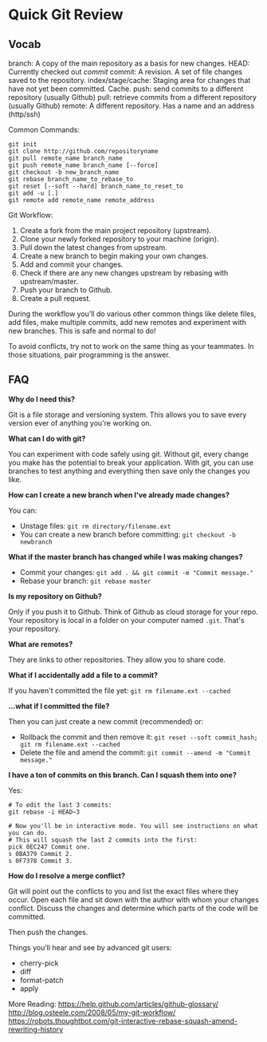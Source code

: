 # Quick Git Review

## Vocab
branch: A copy of the main repository as a basis for new changes.
HEAD: Currently checked out *commit*
commit: A revision. A set of file changes saved to the repository.
index/stage/cache: Staging area for changes that have not yet been committed. Cache.
push: send commits to a different repository (usually Github)
pull: retrieve commits from a different repository (usually Github)
remote: A different repository. Has a name and an address (http/ssh)

Common Commands:
```
git init
git clone http://github.com/repositoryname
git pull remote_name branch_name
git push remote_name branch_name [--force]
git checkout -b new_branch_name
git rebase branch_name_to_rebase_to
git reset [--soft --hard] branch_name_to_reset_to
git add -u [.]
git remote add remote_name remote_address
```

Git Workflow:

1. Create a fork from the main project repository (upstream).
2. Clone your newly forked repository to your machine (origin).
3. Pull down the latest changes from upstream.
4. Create a new branch to begin making your own changes.
5. Add and commit your changes.
6. Check if there are any new changes upstream by rebasing with upstream/master.
7. Push your branch to Github.
8. Create a pull request.

During the workflow you’ll do various other common things like delete files, add files, make multiple commits, add new remotes and experiment with new branches. This is safe and normal to do!

To avoid conflicts, try not to work on the same thing as your teammates. In those situations, pair programming is the answer.


## FAQ

__Why do I need this?__

Git is a file storage and versioning system. This allows you to save every version ever of anything you're
working on. 

__What can I do with git?__

You can experiment with code safely using git. Without git, every change you make has the potential to break your application. With git, you can use branches to test anything and everything then save only the changes you like.

__How can I create a new branch when I've already made changes?__

You can:
- Unstage files: `git rm directory/filename.ext`
- You can create a new branch before committing: 
`git checkout -b newbranch`

__What if the master branch has changed while I was making changes?__

- Commit your changes: `git add . && git commit -m "Commit message."`
- Rebase your branch: `git rebase master`

__Is my repository on Github?__

Only if you push it to Github. Think of Github as cloud storage for your repo. Your repository is local in a folder on your computer named `.git`. That's your repository. 

__What are remotes?__

They are links to other repositories. They allow you to share code.

__What if I accidentally add a file to a commit?__

If you haven't committed the file yet: `git rm filename.ext --cached`

__...what if I committed the file?__

Then you can just create a new commit (recommended) or:
- Rollback the commit and then remove it: 
`git reset --soft commit_hash; git rm filename.ext --cached`
- Delete the file and amend the commit: 
`git commit --amend -m "Commit message."`


__I have a ton of commits on this branch. Can I squash them into one?__

Yes:
```
# To edit the last 3 commits:
git rebase -i HEAD~3

# Now you'll be in interactive mode. You will see instructions on what you can do.
# This will squash the last 2 commits into the first:
pick 0EC247 Commit one.
s 0BA379 Commit 2.
s 0F7378 Commit 3.
```

__How do I resolve a merge conflict?__

Git will point out the conflicts to you and list the exact files where they occur. Open each file and sit down with the author with whom your changes conflict. Discuss the changes and determine which parts of the code will be committed.

Then push the changes.

Things you’ll hear and see by advanced git users:
- cherry-pick
- diff
- format-patch
- apply

More Reading:
https://help.github.com/articles/github-glossary/
http://blog.osteele.com/2008/05/my-git-workflow/
https://robots.thoughtbot.com/git-interactive-rebase-squash-amend-rewriting-history



